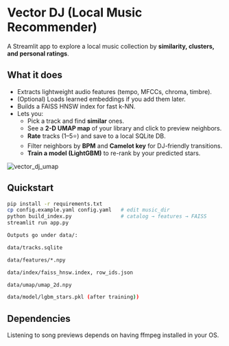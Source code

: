 # Vector DJ (Local Music Recommender)



A Streamlit app to explore a local music collection by **similarity, clusters, and personal ratings**.

## What it does
- Extracts lightweight audio features (tempo, MFCCs, chroma, timbre).
- (Optional) Loads learned embeddings if you add them later.
- Builds a FAISS HNSW index for fast k-NN.
- Lets you:
  - Pick a track and find **similar** ones.
  - See a **2-D UMAP map** of your library and click to preview neighbors.
  - **Rate** tracks (1–5⭐) and save to a local SQLite DB.
  - Filter neighbors by **BPM** and **Camelot key** for DJ-friendly transitions.
  - **Train a model (LightGBM)** to re-rank by your predicted stars.

![vector_dj_umap](https://github.com/user-attachments/assets/70e640b6-e7ad-4fb5-a330-0429ce75ead4)



## Quickstart
```bash
pip install -r requirements.txt
cp config.example.yaml config.yaml   # edit music_dir
python build_index.py                # catalog → features → FAISS
streamlit run app.py

Outputs go under data/:

data/tracks.sqlite

data/features/*.npy

data/index/faiss_hnsw.index, row_ids.json

data/umap/umap_2d.npy

data/model/lgbm_stars.pkl (after training))

```

## Dependencies

Listening to song previews depends on having ffmpeg installed in your OS.

